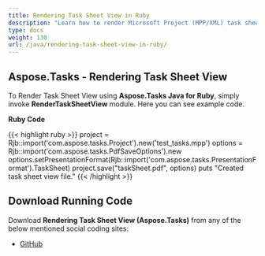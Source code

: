 ```yaml
---
title: Rendering Task Sheet View in Ruby
description: "Learn how to render Microsoft Project (MPP/XML) task sheet views using Aspose.Tasks Java for Ruby."
type: docs
weight: 130
url: /java/rendering-task-sheet-view-in-ruby/
---
```


## **Aspose.Tasks - Rendering Task Sheet View**
To Render Task Sheet View using **Aspose.Tasks Java for Ruby**, simply invoke **RenderTaskSheetView** module. Here you can see example code.

**Ruby Code**

{{< highlight ruby >}}
project = Rjb::import('com.aspose.tasks.Project').new('test_tasks.mpp')
options = Rjb::import('com.aspose.tasks.PdfSaveOptions').new
options.setPresentationFormat(Rjb::import('com.aspose.tasks.PresentationFormat').TaskSheet)
project.save("taskSheet.pdf", options)
puts "Created task sheet view file."
{{< /highlight >}}

## **Download Running Code**
Download **Rendering Task Sheet View (Aspose.Tasks)** from any of the below mentioned social coding sites:

- [GitHub](https://github.com/aspose-tasks/Aspose.Tasks-for-Java/blob/master/Plugins/Aspose_Tasks_Java_for_Ruby/lib/asposetasksjava/Tasks/rendertasksheetview.rb)

